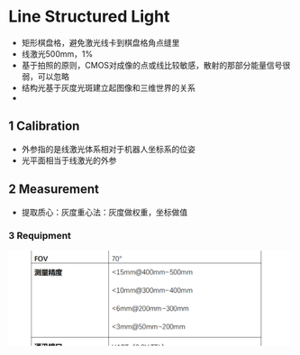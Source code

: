 # Line Structured Light

- 矩形棋盘格，避免激光线卡到棋盘格角点缝里
- 线激光500mm，1%
- 基于拍照的原则，CMOS对成像的点或线比较敏感，散射的那部分能量信号很弱，可以忽略
- 结构光基于灰度光斑建立起图像和三维世界的关系
- 

## 1 Calibration

- 外参指的是线激光体系相对于机器人坐标系的位姿
- 光平面相当于线激光的外参

## 2 Measurement

- 提取质心：灰度重心法：灰度做权重，坐标做值





### 3 Requipment

![image-20220424193754048](resources/Line%20Structured%20Light/image-20220424193754048.png)